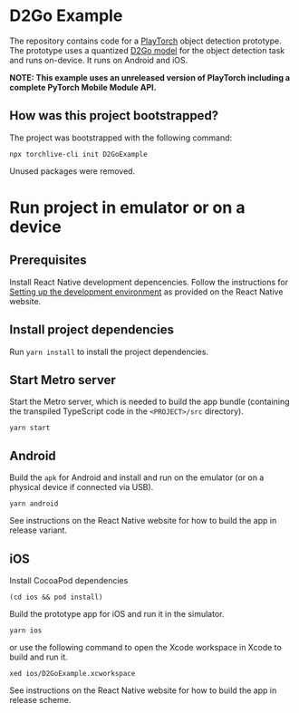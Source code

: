 # D2Go Example

The repository contains code for a [PlayTorch](https://playtorch.dev/) object detection prototype. The prototype uses a quantized [D2Go model](https://github.com/facebookresearch/d2go) for the object detection task and runs on-device. It runs on Android and iOS.

**NOTE: This example uses an unreleased version of PlayTorch including a complete PyTorch Mobile Module API.**

## How was this project bootstrapped?

The project was bootstrapped with the following command:

```
npx torchlive-cli init D2GoExample
```

Unused packages were removed.

# Run project in emulator or on a device

## Prerequisites

Install React Native development depencencies. Follow the instructions for [Setting up the development environment](https://reactnative.dev/docs/environment-setup) as provided on the React Native website.

## Install project dependencies

Run `yarn install` to install the project dependencies.

## Start Metro server

Start the Metro server, which is needed to build the app bundle (containing the transpiled TypeScript code in the `<PROJECT>/src` directory).

```
yarn start
```

## Android

Build the `apk` for Android and install and run on the emulator (or on a physical device if connected via USB).

```
yarn android
```

See instructions on the React Native website for how to build the app in release variant.

## iOS

Install CocoaPod dependencies

```shell
(cd ios && pod install)
```

Build the prototype app for iOS and run it in the simulator.

```shell
yarn ios
```

or use the following command to open the Xcode workspace in Xcode to build and run it.

```shell
xed ios/D2GoExample.xcworkspace
```

See instructions on the React Native website for how to build the app in release scheme.
